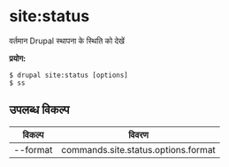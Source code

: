 # site:status
वर्तमान Drupal स्थापना के स्थिति को देखें

**प्रयोग:**
```
$ drupal site:status [options]
$ ss  
```

## उपलब्ध विकल्प
विकल्प | विवरण
-------|-------------
--format | commands.site.status.options.format
